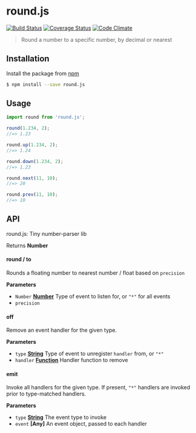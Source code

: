 # round.js

[![Build Status](https://travis-ci.org/Knape/round.js.svg?branch=master)](https://travis-ci.org/Knape/round.js)
[![Coverage Status](https://coveralls.io/repos/github/Knape/round.js/badge.svg?branch=master)](https://coveralls.io/github/Knape/round.js?branch=master)
[![Code Climate](https://lima.codeclimate.com/github/Knape/round.js/badges/gpa.svg)](https://lima.codeclimate.com/github/Knape/round.js)

> Round a number to a specific number, by decimal or nearest

## Installation

Install the package from [npm](https://npmjs.com/round.js)

```bash
$ npm install --save round.js
```

## Usage

```js
import round from 'round.js';

round(1.234, 2);
//=> 1.23

round.up(1.234, 2);
//=> 1.24

round.down(1.234, 2);
//=> 1.23

round.next(11, 10);
//=> 20

round.prev(11, 10);
//=> 10
```

## API

round.js: Tiny number-parser lib

Returns **Number**

#### round / to

Rounds a floating number to nearest number / float based on `precision`

**Parameters**

-   `Number` **[Number](https://developer.mozilla.org/en-US/docs/Web/JavaScript/Reference/Global_Objects/Number)** Type of event to listen for, or `"*"` for all events
-   `precision`

#### off

Remove an event handler for the given type.

**Parameters**

-   `type` **[String](https://developer.mozilla.org/en-US/docs/Web/JavaScript/Reference/Global_Objects/String)** Type of event to unregister `handler` from, or `"*"`
-   `handler` **[Function](https://developer.mozilla.org/en-US/docs/Web/JavaScript/Reference/Statements/function)** Handler function to remove

#### emit

Invoke all handlers for the given type.
If present, `"*"` handlers are invoked prior to type-matched handlers.

**Parameters**

-   `type` **[String](https://developer.mozilla.org/en-US/docs/Web/JavaScript/Reference/Global_Objects/String)** The event type to invoke
-   `event` **\[Any]** An event object, passed to each handler
